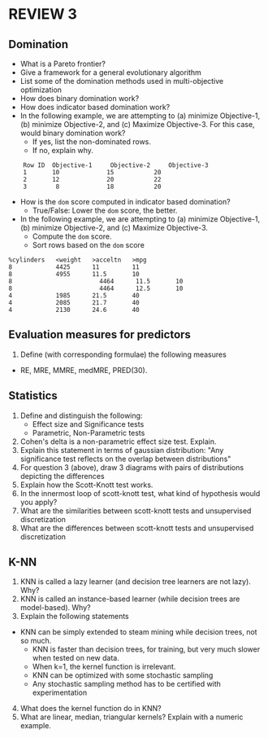 # REVIEW 3

## Domination

- What is a Pareto frontier?
- Give a framework for a general evolutionary algorithm
- List some of the domination methods used in multi-objective optimization
- How does binary domination work?
- How does indicator based domination work?
- In the following example, we are attempting to (a) minimize Objective-1, (b) minimize Objective-2, and (c) Maximize Objective-3. For this case, would binary domination work?
	+ If yes, list the non-dominated rows.
	+ If no, explain why.
```
	Row ID	Objective-1 	Objective-2 	Objective-3
	1       10             15           20
	2       12             20           22
	3        8             18           20
```
- How is the `dom` score computed in indicator based domination?
	+ True/False: Lower the `dom` score, the better.
- In the following example, we are attempting to (a) minimize Objective-1, (b) minimize Objective-2, and (c) Maximize Objective-3. 	
	+ Compute the `dom` score.
	+ Sort rows based on the `dom` score
```
%cylinders   <weight   >acceltn   >mpg
8            4425      11         11
8            4955      11.5       10
8						 4464      11.5       10
8						 4464      12.5       10
4            1985      21.5       40
4            2085      21.7       40
4            2130      24.6       40
```

## Evaluation measures for predictors
1. Define (with corresponding formulae) the following measures
  + RE, MRE, MMRE, medMRE, PRED(30).

## Statistics

1. Define and distinguish the following:
	- Effect size and Significance tests
	- Parametric, Non-Parametric tests
2. Cohen's delta is a non-parametric effect size test. Explain.
3. Explain this statement in terms of gaussian distribution: "Any significance test reflects on the overlap between distributions"
4. For question 3 (above), draw 3 diagrams with pairs of distributions depicting the differences
5. Explain how the Scott-Knott test works.
6. In the innermost loop of scott-knott test, what kind of hypothesis would you apply?
7. What are the similarities between scott-knott tests and unsupervised discretization
8. What are the differences between scott-knott tests and unsupervised discretization

## K-NN

1. KNN is called a lazy learner (and decision tree learners are not lazy). Why?
2. KNN is called an instance-based learner (while decision trees are model-based). Why?
3. Explain the following statements
  + KNN can be simply extended to steam mining while decision trees, not so much.
 	+ KNN is faster than decision trees, for training, but very much slower when tested on new data.
	+ When k=1, the kernel function is irrelevant.
	+ KNN can be optimized with some stochastic sampling
	+ Any stochastic sampling method has to be certified with experimentation
4. What does the kernel function do in KNN?
5. What are linear, median, triangular kernels? Explain with a numeric example.
